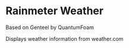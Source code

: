 # Rainmeter Weather

Based on Genteel by QuantumFoam

Displays weather information from weather.com
